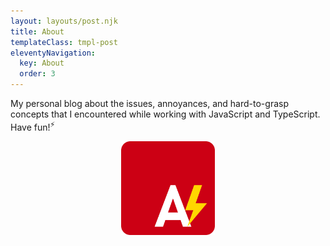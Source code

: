 ```yaml
---
layout: layouts/post.njk
title: About
templateClass: tmpl-post
eleventyNavigation:
  key: About
  order: 3
---
```


My personal blog about the issues, annoyances, and hard-to-grasp concepts that I encountered while working with JavaScript and TypeScript. Have fun!<sup>⚡</sup>
<br>
<div align="center">
        <img src="/img/AnnoyScript_logo.svg"  alt="AnnoyScript logo" height="150" width="150"/>
</div>
